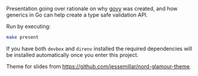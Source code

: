Presentation going over rationale on why
[govy](https://github.com/nobl9/govy) was created,
and how generics in Go can help create a type safe validation API.

Run by executing:

```sh
make present
```

If you have both `devbox` and `direnv` installed the required dependencies
will be installed automatically once you enter this project.

Theme for slides from https://github.com/jessemillar/nord-glamour-theme.
